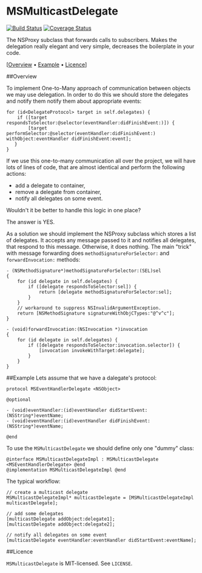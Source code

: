 MSMulticastDelegate
===============
[![Build Status](https://travis-ci.org/sgl0v/MSMulticastDelegate.svg?branch=master)](https://travis-ci.org/nullp0inter/MSMulticastDelegate) [![Coverage Status](https://coveralls.io/repos/sgl0v/MSMulticastDelegate/badge.svg?branch=master&service=github)](https://coveralls.io/github/sgl0v/MSMulticastDelegate?branch=master)

The NSProxy subclass that forwards calls to subscribers. Makes the delegation 
really elegant and very simple, decreases the boilerplate in your code.

[[Overview](#overview) &bull; [Example](#example) &bull; [Licence](#licence)] 

##<a name="overview"></a>Overview

To implement One-to-Many approach of communication between objects we may use delegation. In order to do this we should store the delegates and notify them notify them about appropriate events:

    for (id<DelegateProtocol> target in self.delegates) {
        if ([target respondsToSelector:@selector(eventHandler:didFinishEvent:)]) {
            [target performSelector:@selector(eventHandler:didFinishEvent:) withObject:eventHandler didFinishEvent:event];
       }
    }

If we use this one-to-many communication all over the project, we will have lots of lines of code, that are almost identical and perform the following actions:

*  add a delegate to container,
*  remove a delegate from container,
*  notify all delegates on some event.

Wouldn't it be better to handle this logic in one place?

The answer is YES. 

As a solution we should implement the NSProxy subclass which stores a list of delegates. It accepts any message passed to it and notifies all delegates, that respond to this message. Otherwise, it does nothing. The main "trick" with message forwarding does `methodSignatureForSelector:` and `forwardInvocation:` methods:

	- (NSMethodSignature*)methodSignatureForSelector:(SEL)sel
	{
	    for (id delegate in self.delegates) {
	        if ([delegate respondsToSelector:sel]) {
	            return [delegate methodSignatureForSelector:sel];
	        }
	    }
	    // workaround to suppress NSInvalidArgumentException.
	    return [NSMethodSignature signatureWithObjCTypes:"@^v^c"];
	}
	
	- (void)forwardInvocation:(NSInvocation *)invocation
	{
	    for (id delegate in self.delegates) {
	        if ([delegate respondsToSelector:invocation.selector]) {
	            [invocation invokeWithTarget:delegate];
	        }
	    }
	}
	
##<a name="example"></a>Example
Lets assume that we have a dalegate's protocol:

	protocol MSEventHandlerDelegate <NSObject>
	
	@optional
	
	- (void)eventHandler:(id)eventHandler didStartEvent:(NSString*)eventName;
	- (void)eventHandler:(id)eventHandler didFinishEvent:(NSString*)eventName;
	
	@end	

To use the `MSMulticastDelegate` we should define only one "dummy" class:

	@interface MSMulticastDelegateImpl : MSMulticastDelegate <MSEventHandlerDelegate> @end
	@implementation MSMulticastDelegateImpl @end
	
The typical workflow:

	// create a multicast delegate
	MSMulticastDelegateImpl* multicastDelegate = [MSMulticastDelegateImpl multicastDelegate];
	
	// add some delegates
	[multicastDelegate addObject:delegate1];
	[multicastDelegate addObject:delegate2];
	
	// notify all delegates on some event
	[multicastDelegate eventHandler:eventHandler didStartEvent:eventName];

 
##<a name="licence"></a>Licence

`MSMulticastDelegate` is MIT-licensed. See `LICENSE`. 